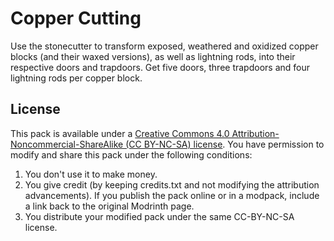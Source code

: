 # Copper Cutting

Use the stonecutter to transform exposed, weathered and oxidized copper blocks (and their waxed versions), as well as lightning rods, into their respective doors and trapdoors. Get five doors, three trapdoors and four lightning rods per copper block.


## License

This pack is available under a [Creative Commons 4.0 Attribution-Noncommercial-ShareAlike (CC BY-NC-SA) license](https://creativecommons.org/licenses/by-nc-sa/4.0/). You have permission to modify and share this pack under the following conditions:

1. You don't use it to make money.
2. You give credit (by keeping credits.txt and not modifying the attribution advancements). If you publish the pack online or in a modpack, include a link back to the original Modrinth page.
3. You distribute your modified pack under the same CC-BY-NC-SA license.